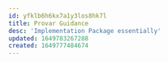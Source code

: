 ```yaml
---
id: yfklb6h6kx7a1y3los8hk7l
title: Provar Guidance
desc: 'Implementation Package essentially'
updated: 1649783267288
created: 1649777484674
---
```



